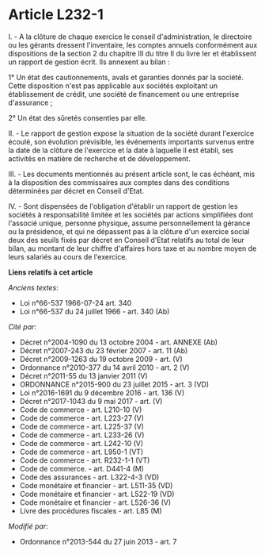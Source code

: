 # Article L232-1

I. - A la clôture de chaque exercice le conseil d'administration, le directoire ou les gérants dressent l'inventaire, les
comptes annuels conformément aux dispositions de la section 2 du chapitre III du titre II du livre Ier et établissent un
rapport de gestion écrit. Ils annexent au bilan :

1° Un état des cautionnements, avals et garanties donnés par la société. Cette disposition n'est pas applicable aux sociétés
exploitant un établissement de crédit, une société de financement ou une entreprise d'assurance ;

2° Un état des sûretés consenties par elle.

II. - Le rapport de gestion expose la situation de la société durant l'exercice écoulé, son évolution prévisible, les
événements importants survenus entre la date de la clôture de l'exercice et la date à laquelle il est établi, ses activités
en matière de recherche et de développement.

III. - Les documents mentionnés au présent article sont, le cas échéant, mis à la disposition des commissaires aux comptes
dans des conditions déterminées par décret en Conseil d'Etat.

IV. - Sont dispensées de l'obligation d'établir un rapport de gestion les sociétés à responsabilité limitée et les sociétés
par actions simplifiées dont l'associé unique, personne physique, assume personnellement la gérance ou la présidence, et qui
ne dépassent pas à la clôture d'un exercice social deux des seuils fixés par décret en Conseil d'Etat relatifs au total de
leur bilan, au montant de leur chiffre d'affaires hors taxe et au nombre moyen de leurs salariés au cours de l'exercice.

**Liens relatifs à cet article**

_Anciens textes_:

  - Loi n°66-537 1966-07-24 art. 340
  - Loi n°66-537 du 24 juillet 1966 - art. 340 (Ab)

_Cité par_:

  - Décret n°2004-1090 du 13 octobre 2004 - art. ANNEXE (Ab)
  - Décret  n°2007-243 du 23 février 2007 - art. 11 (Ab)
  - Décret n°2009-1263 du 19 octobre 2009 - art. (V)
  - Ordonnance n°2010-377 du 14 avril 2010 - art. 2 (V)
  - Décret n°2011-55 du 13 janvier 2011 (V)
  - ORDONNANCE n°2015-900 du 23 juillet 2015 - art. 3 (VD)
  - Loi n°2016-1691 du 9 décembre 2016 - art. 136 (V)
  - Décret n°2017-1043 du 9 mai 2017 - art. (V)
  - Code de commerce - art. L210-10 (V)
  - Code de commerce - art. L223-27 (V)
  - Code de commerce - art. L225-37 (V)
  - Code de commerce - art. L233-26 (V)
  - Code de commerce - art. L242-10 (V)
  - Code de commerce - art. L950-1 (VT)
  - Code de commerce - art. R232-1-1 (VT)
  - Code de commerce. - art. D441-4 (M)
  - Code des assurances - art. L322-4-3 (VD)
  - Code monétaire et financier - art. L511-35 (VD)
  - Code monétaire et financier - art. L522-19 (VD)
  - Code monétaire et financier - art. L526-36 (V)
  - Livre des procédures fiscales - art. L85 (M)

_Modifié par_:

  - Ordonnance n°2013-544 du 27 juin 2013 - art. 7
